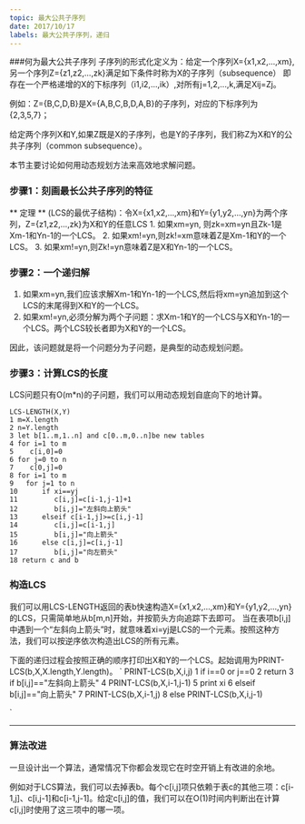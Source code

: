 ```yaml
---
topic: 最大公共子序列
date: 2017/10/17
labels: 最大公共子序列，递归
---
```


###何为最大公共子序列
子序列的形式化定义为：给定一个序列X={x1,x2,...,xm},另一个序列Z={z1,z2,...,zk}满足如下条件时称为X的子序列（subsequence）
即存在一个严格递增的X的下标序列（i1,i2,...,ik）,对所有j=1,2,...,k,满足Xij=Zj。

例如：Z={B,C,D,B}是X={A,B,C,B,D,A,B}的子序列，对应的下标序列为{2,3,5,7}；

给定两个序列X和Y,如果Z既是X的子序列，也是Y的子序列，我们称Z为X和Y的公共子序列（common subsequence）。

本节主要讨论如何用动态规划方法来高效地求解问题。

### 步骤1：刻画最长公共子序列的特征

** 定理 ** (LCS的最优子结构)：令X={x1,x2,...,xm}和Y={y1,y2,...,yn}为两个序列，Z={z1,z2,...,zk}为X和Y的任意LCS
    1. 如果xm=yn, 则zk=xm=yn且Zk-1是Xm-1和Yn-1的一个LCS。
    2. 如果xm!=yn,则zk!=xm意味着Z是Xm-1和Y的一个LCS。
    3. 如果xm!=yn,则Zk!=yn意味着Z是X和Yn-1的一个LCS。

### 步骤2：一个递归解

1. 如果xm=yn,我们应该求解Xm-1和Yn-1的一个LCS,然后将xm=yn追加到这个LCS的末尾得到X和Y的一个LCS。
2. 如果xm!=yn,必须分解为两个子问题：求Xm-1和Y的一个LCS与X和Yn-1的一个LCS。两个LCS较长者即为X和Y的一个LCS。

因此，该问题就是将一个问题分为子问题，是典型的动态规划问题。

### 步骤3：计算LCS的长度
LCS问题只有O(m*n)的子问题，我们可以用动态规划自底向下的地计算。

```
LCS-LENGTH(X,Y)
1 m=X.length
2 n=Y.length
3 let b[1..m,1..n] and c[0..m,0..n]be new tables
4 for i=1 to m
5    c[i,0]=0
6 for j=0 to n
7    c[0,j]=0
8 for i=1 to m
9   for j=1 to n
10      if xi==yj
11         c[i,j]=c[i-1,j-1]+1
12         b[i,j]="左斜向上箭头"
13      elseif c[i-1,j]>=c[i,j-1]
14         c[i,j]=c[i-1,j]
15         b[i,j]="向上箭头"
16      else c[i,j]=c[i,j-1]
17         b[i,j]="向左箭头"
18 return c and b
```

### 构造LCS

我们可以用LCS-LENGTH返回的表b快速构造X={x1,x2,...,xm}和Y={y1,y2,...,yn}的LCS，只需简单地从b[m,n]开始，并按箭头方向追踪下去即可。
当在表项b[i,j]中遇到一个“左斜向上箭头”时，就意味着xi=yj是LCS的一个元素。按照这种方法，我们可以按逆序依次构造出LCS的所有元素。

下面的递归过程会按照正确的顺序打印出X和Y的一个LCS。起始调用为PRINT-LCS(b,X,X.length,Y.length)。
`
PRINT-LCS(b,X,i,j)
1 if i==0 or j==0
2    return
3 if b[i,j]=="左斜向上箭头"
4    PRINT-LCS(b,X,i-1,j-1)
5    print xi
6 elseif b[i,j]=="向上箭头"
7    PRINT-LCS(b,X,i-1,j)
8 else PRINT-LCS(b,X,i,j-1)

`

---
### 算法改进
一旦设计出一个算法，通常情况下你都会发现它在时空开销上有改进的余地。

例如对于LCS算法，我们可以去掉表b。每个c[i,j]项只依赖于表c的其他三项：c[i-1,j]、c[i,j-1]和c[i-1,j-1]。给定c[i,j]的值，我们可以在O(1)时间内判断出在计算c[i,j]时使用了这三项中的哪一项。
